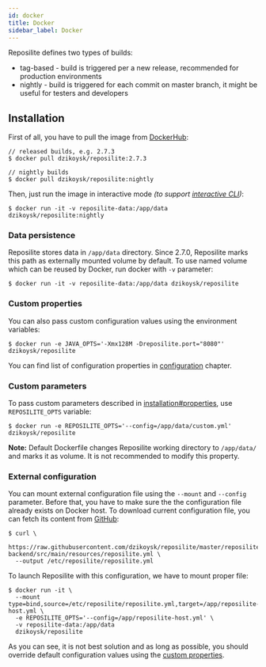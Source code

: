 ```yaml
---
id: docker
title: Docker
sidebar_label: Docker
---
```


Reposilite defines two types of builds:
* tag-based - build is triggered per a new release, recommended for production environments
* nightly - build is triggered for each commit on master branch, it might be useful for testers and developers

## Installation

First of all, you have to pull the image from [DockerHub](https://hub.docker.com/r/dzikoysk/reposilite):

```shell-session
// released builds, e.g. 2.7.3
$ docker pull dzikoysk/reposilite:2.7.3

// nightly builds
$ docker pull dzikoysk/reposilite:nightly
```

Then, 
just run the image in interactive mode 
*(to support [interactive CLI](install#interactive-cli))*:

```console
$ docker run -it -v reposilite-data:/app/data dzikoysk/reposilite:nightly
```

### Data persistence
Reposilite stores data in `/app/data` directory. 
Since 2.7.0, 
Reposilite marks this path as externally mounted volume by default.
To use named volume which can be reused by Docker,
run docker with `-v` parameter:

```console
$ docker run -it -v reposilite-data:/app/data dzikoysk/reposilite
```

### Custom properties

You can also pass custom configuration values using the environment variables:

```shell-session
$ docker run -e JAVA_OPTS='-Xmx128M -Dreposilite.port="8080"' dzikoysk/reposilite
```

You can find list of configuration properties in [configuration](configuration) chapter.

### Custom parameters
To pass custom parameters described in [installation#properties](install#properties), use `REPOSILITE_OPTS` variable:

```shell-session
$ docker run -e REPOSILITE_OPTS='--config=/app/data/custom.yml' dzikoysk/reposilite
```

**Note:** Default Dockerfile changes Reposilite working directory to `/app/data/` and marks it as volume.
It is not recommended to modify this property.

### External configuration
You can mount external configuration file using the `--mount` and `--config` parameter.
Before that, you have to make sure the the configuration file already exists on Docker host. 
To download current configuration file, you can fetch its content from [GitHub](https://raw.githubusercontent.com/dzikoysk/reposilite/master/reposilite-backend/src/main/resources/reposilite.yml):

```console
$ curl \
  https://raw.githubusercontent.com/dzikoysk/reposilite/master/reposilite-backend/src/main/resources/reposilite.yml \
  --output /etc/reposilite/reposilite.yml
```

To launch Reposilite with this configuration, we have to mount proper file:

```console
$ docker run -it \
  --mount type=bind,source=/etc/reposilite/reposilite.yml,target=/app/reposilite-host.yml \
  -e REPOSILITE_OPTS='--config=/app/reposilite-host.yml' \
  -v reposilite-data:/app/data
  dzikoysk/reposilite
```

As you can see, it is not best solution and as long as possible, 
you should override default configuration values using the [custom properties](#custom-properties).
